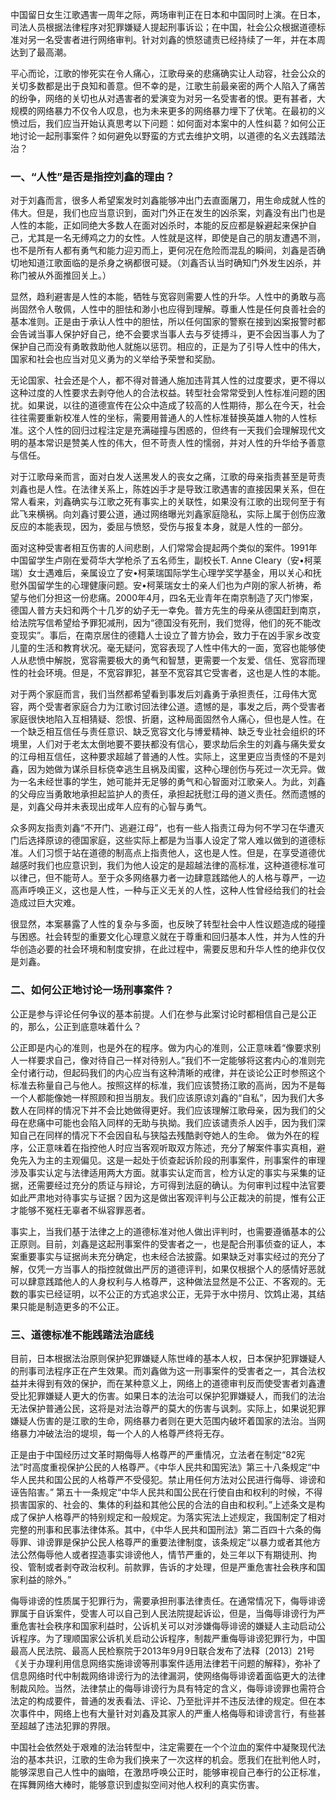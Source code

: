 中国留日女生江歌遇害一周年之际，两场审判正在日本和中国同时上演。在日本，司法人员根据法律程序对犯罪嫌疑人提起刑事诉讼；在中国，社会公众根据道德标准对另一名受害者进行网络审判。针对刘鑫的愤怒谴责已经持续了一年，并在本周达到了最高潮。

平心而论，江歌的惨死实在令人痛心，江歌母亲的悲痛确实让人动容，社会公众的关切多数都是出于良知和善意。但不幸的是，江歌生前最亲密的两个人陷入了痛苦的纷争，网络的关切也从对遇害者的爱演变为对另一名受害者的恨。更有甚者，大规模的网络暴力不仅令人叹息，也为未来更多的网络暴力埋下了伏笔。在最初的义愤过后，我们应当开始认真思考以下问题：如何面对本案中的人性纠葛？如何公正地讨论一起刑事案件？如何避免以野蛮的方式去维护文明，以道德的名义去践踏法治？

### 一、“人性”是否是指控刘鑫的理由？
对于刘鑫而言，很多人希望案发时刘鑫能够冲出门去直面屠刀，用生命成就人性的伟大。但是，我们也应当意识到，面对门外正在发生的凶杀案，刘鑫没有出门也是人性的本能，正如同绝大多数人在面对凶杀时，本能的反应都是躲避起来保护自己，尤其是一名无缚鸡之力的女性。人性就是这样，即使是自己的朋友遭遇不测，也不是所有人都有勇气和能力迎刃而上，更何况在危险而混乱的瞬间，刘鑫是否确切地知道江歌面临的是杀身之祸都很可疑。（刘鑫否认当时确知门外发生凶杀，并称门被从外面推回关上。）

显然，趋利避害是人性的本能，牺牲与宽容则需要人性的升华。人性中的勇敢与高尚固然令人敬佩，人性中的胆怯和渺小也应得到理解。尊重人性是任何良善社会的基本准则。正是由于承认人性中的胆怯，所以任何国家的警察在接到凶案报警时都会告诫当事人保护好自己，绝不会要求当事人去与歹徒搏斗，更不会因当事人为了保护自己而没有勇敢救助他人就施以惩罚。相应的，正是为了引导人性中的伟大，国家和社会也应当对见义勇为的义举给予荣誉和奖励。

无论国家、社会还是个人，都不得对普通人施加违背其人性的过度要求，更不得以这种过度的人性要求去剥夺他人的合法权益。转型社会常常受到人性标准问题的困扰。如果说，以往的道德宣传在公众中造成了较高的人性期待，那么在今天，社会往往需要重新校准人性的坐标，需要用普通人的人性标准替换英雄人物的人性标准。这个人性的回归过程注定是充满碰撞与困惑的，但终有一天我们会理解现代文明的基本常识是赞美人性的伟大，但不苛责人性的懦弱，并对人性的升华给予善意与信任。

对于江歌母亲而言，面对白发人送黑发人的丧女之痛，江歌的母亲指责甚至是苛责刘鑫也是人性。在法律关系上，陈姓凶手才是导致江歌遇害的直接因果关系，但在常人看来，刘鑫确实与江歌之死有事实上的关联性，如果没有江歌的出现何至于有此飞来横祸。向刘鑫讨要公道，通过网络曝光刘鑫家庭隐私，实际上属于创伤应激反应的本能表现，因为，委屈与愤怒，受伤与报复本身，就是人性的一部分。

面对这种受害者相互伤害的人间悲剧，人们常常会提起两个类似的案件。1991年中国留学生卢刚在爱荷华大学枪杀了五名师生，副校长T. Anne Cleary（安•柯莱瑞）女士遇难后，亲属设立了安•柯莱瑞国际学生心理学奖学基金，用以关心和抚慰外国留学生的心理健康问题。安•柯莱瑞女士的亲人们也为卢刚的家人祈祷，希望与他们分担这一份悲痛。2000年4月，四名无业青年在南京制造了灭门惨案，德国人普方夫妇和两个十几岁的幼子无一幸免。普方先生的母亲从德国赶到南京，给法院写信希望给予罪犯减刑，因为“德国没有死刑，我们觉得，他们的死不能改变现实”。事后，在南京居住的德籍人士设立了普方协会，致力于在凶手家乡改变儿童的生活和教育状况。毫无疑问，宽容表现了人性中伟大的一面，宽容也能够使人从悲愤中解脱，宽容需要极大的勇气和智慧，更需要一个友爱、信任、宽容而理性的社会环境。但是，不宽容罪犯，甚至不宽容其它受害者，这也是人性的本能。

对于两个家庭而言，我们当然都希望看到事发后刘鑫勇于承担责任，江母伟大宽容，两个受害者家庭合力为江歌讨回法律公道。遗憾的是，事发之后，两个受害者家庭很快地陷入互相猜疑、怨恨、折磨，这种局面固然令人痛心，但也是人性。在一个缺乏相互信任与责任意识、缺乏宽容文化与博爱精神、缺乏专业社会组织的环境里，人们对于老太太倒地要不要扶都没有信心，要求劫后余生的刘鑫与痛失爱女的江母相互信任，这种要求超越了普通的人性。实际上，这里更应当责怪的不是刘鑫，因为她做为谋杀目标侥幸逃生且祸及闺蜜，这种心理创伤与死过一次无异。做为一名未经世事的学生，她可能并无足够的勇气和心智面对江歌亲人。为此，刘鑫的父母应当勇敢地承担起监护人的责任，承担起抚慰江母的道义责任。然而遗憾的是，刘鑫父母并未表现出成年人应有的心智与勇气。

众多网友指责刘鑫“不开门、逃避江母”，也有一些人指责江母为何不学习在华遭灭门后选择原谅的德国家庭，这些实际上都是为当事人设定了常人难以做到的道德标准。人们习惯于站在道德的制高点上指责他人，这也是人性。但是，在享受道德优越感时我们也应意识到，我们为他人设定的是超越法律的高标准，这种道德标准可以律己，但不能苛人。至于众多网络暴力者一边肆意践踏他人的人格与尊严，一边高声呼唤正义，这也是人性，一种与正义无关的人性，这种人性曾经给我们的社会造成过巨大灾难。

很显然，本案暴露了人性的复杂与多面，也反映了转型社会中人性议题造成的碰撞与困惑。社会转型的重要文化心理意义就在于尊重和回归基本人性，并为人性的升华创造必要的社会环境和制度安排，在此过程中，需要反思和升华人性的绝非仅仅是刘鑫。

### 二、如何公正地讨论一场刑事案件？
公正是参与评论任何争议的基本前提。人们在参与此案讨论时都相信自己是公正的，那么，公正到底意味着什么？

公正即是内心的准则，也是外在的程序。做为内心的准则，公正意味着“像要求别人一样要求自己，像对待自己一样对待别人。”我们不一定能够将这套内心的准则完全付诸行动，但起码我们的内心应当有这种清晰的戒律，并在谈论公正时参照这个标准去称量自己与他人。按照这样的标准，我们应该赞扬江歌的高尚，因为不是每一个人都能像她一样照顾和担当朋友。我们应该原谅刘鑫的“自私”，因为我们大多数人在同样的情况下并不会比她做得更好。我们应该理解江歌母亲，因为我们的父母在悲痛中可能也会陷入同样的无助与执拗。我们应该谴责杀人凶手，因为我们深知自己在同样的情况下不会因自私与狭隘去残酷剥夺她人的生命。
做为外在的程序，公正意味着在指控他人时应当客观听取双方陈述，充分了解案件事实真相，避免先入为主的主观偏见。这是一起处于侦查起诉阶段的刑事案件，刑事案件的审理涉及事实认定与法律适用两大方面。就事实认定而言，检方认定的事实与采集的证据，还需要经过充分的质证与辩论，方可得到法庭的确认。为何审判过程中法官要如此严肃地对待事实与证据？因为这是做出客观评判与公正裁决的前提，惟有公正才能够不冤枉无辜者不纵容罪恶者。

事实上，当我们基于法律之上的道德标准对他人做出评判时，也需要遵循基本的公正原则。目前，刘鑫是这起刑事案件的受害者之一，也是配合刑事侦查的证人，本案重要事实与证据尚未充分确定，也未经合法披露。如果缺乏对事实经过的充分了解，仅凭一方当事人的指控就做出严厉的道德评判，如果仅根据个人的感情好恶就可以肆意践踏他人的人身权利与人格尊严，这种做法显然是不公正、不客观的。无数的事实已经证明，以不公正的方式追求公正，无异于水中捞月、饮鸩止渴，其结果只能是制造更多的不公正。

### 三、道德标准不能践踏法治底线
目前，日本根据法治原则保护犯罪嫌疑人陈世峰的基本人权，日本保护犯罪嫌疑人的刑事司法程序正在产生效果。而刘鑫做为这一刑事案件的受害者之一，其合法权益并未得到有效的保护，而在某种意义上，网络上的道德审判反而使受害者刘鑫遭受比犯罪嫌疑人更大的伤害。如果日本的法治可以保护犯罪嫌疑人，而我们的法治无法保护普通公民，这将是对法治尊严的莫大的伤害与讽刺。实际上，如果说犯罪嫌疑人伤害的是江歌的生命，网络暴力者则在更大范围内破坏着国家的法治。当网络暴力冲破法治的堤坝，每一个人的人格尊严终将无存。

正是由于中国经历过文革时期侮辱人格尊严的严重情况，立法者在制定“82宪法”时高度重视保护公民的人格尊严。《中华人民共和国宪法》第三十八条规定“中华人民共和国公民的人格尊严不受侵犯。禁止用任何方法对公民进行侮辱、诽谤和诬告陷害。” 第五十一条规定“中华人民共和国公民在行使自由和权利的时候，不得损害国家的、社会的、集体的利益和其他公民的合法的自由和权利。”上述条文是构成了保护人格尊严的特别规定和一般规定。为落实宪法上述规定，我国制定了相对完整的刑事和民事法律体系。其中，《中华人民共和国刑法》第二百四十六条的侮辱罪、诽谤罪是保护公民人格尊严的重要法律制度，该条规定“以暴力或者其他方法公然侮辱他人或者捏造事实诽谤他人，情节严重的，处三年以下有期徒刑、拘役、管制或者剥夺政治权利。前款罪，告诉的才处理，但是严重危害社会秩序和国家利益的除外。”

侮辱诽谤的性质属于犯罪行为，需要承担刑事法律责任。在通常情况下，侮辱诽谤罪属于自诉案件，受害人可以自己到人民法院提起诉讼，但是，当侮辱诽谤行为严重危害社会秩序和国家利益时，公诉机关可以对涉嫌侮辱诽谤的嫌疑人主动启动公诉程序。为了理顺国家公诉机关启动公诉程序，制裁严重侮辱诽谤犯罪行为，中国最高人民法院、最高人民检察院于2013年9月9日联合发布了法释〔2013〕21号《关于办理利用信息网络实施诽谤等刑事案件适用法律若干问题的解释》，弥补了信息网络时代中制裁网络诽谤行为的法律漏洞，使网络侮辱诽谤着面临更大的法律制裁风险。当然，法律禁止的侮辱诽谤行为具有特定的含义，侮辱诽谤罪也需符合法定的构成要件，普通的发表看法、评论、乃至批评并不违反法律的规定。但在本次事件中，网络上也有大量针对刘鑫及其家人的严重人格侮辱和诽谤言行，有些甚至超越了违法犯罪的界限。

中国社会依然处于艰难的法治转型中，注定需要在一个个泣血的案件中凝聚现代法治的基本共识，江歌的生命为我们换来了一次这样的机会。愿我们在批判他人时，能够深思自己人性中的幽暗，在激昂呼唤公正时，能够审视自己奉行的公正标准，在挥舞网络大棒时，能够意识到虚拟空间对他人权利的真实伤害。
